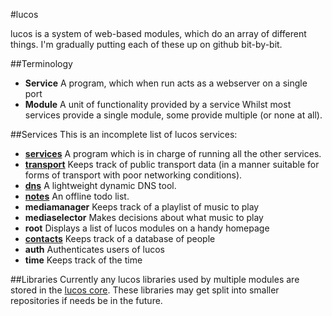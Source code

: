 #lucos

lucos is a system of web-based modules, which do an array of different things.  I'm gradually putting each of these up on github bit-by-bit.

##Terminology
* **Service** A program, which when run acts as a webserver on a single port
* **Module** A unit of functionality provided by a service
Whilst most services provide a single module, some provide multiple (or none at all).

##Services
This is an incomplete list of lucos services:

* **[services](https://github.com/lucas42/lucos_services)** A program which is in charge of running all the other services.
* **[transport](https://github.com/lucas42/lucos_transport)** Keeps track of public transport data (in a manner suitable for forms of transport with poor networking conditions).
* **[dns](https://github.com/lucas42/lucos_dns)** A lightweight dynamic DNS tool.
* **[notes](https://github.com/lucas42/lucos_notes)** An offline todo list.
* **mediamanager** Keeps track of a playlist of music to play
* **mediaselector** Makes decisions about what music to play
* **root** Displays a list of lucos modules on a handy homepage
* **[contacts](https://github.com/lucas42/lucos_contacts)** Keeps track of a database of people
* **auth** Authenticates users of lucos
* **time** Keeps track of the time

##Libraries
Currently any lucos libraries used by multiple modules are stored in the [lucos core](https://github.com/lucas42/lucos_core).  These libraries may get split into smaller repositories if needs be in the future.
